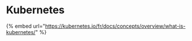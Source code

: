 # Kubernetes

{% embed url="https://kubernetes.io/fr/docs/concepts/overview/what-is-kubernetes/" %}



